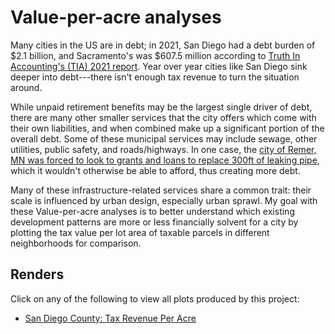 # Value-per-acre analyses

Many cities in the US are in debt; in 2021, San Diego had a debt burden of $2.1
billion, and Sacramento's was $607.5 million according to [Truth In
Accounting's (TIA) 2021
report](https://www.truthinaccounting.org/news/detail/financial-state-of-the-cities-2021).
Year over year cities like San Diego sink deeper into debt---there
isn't enough tax revenue to turn the situation around.

While unpaid retirement benefits may be the largest single driver of debt,
there are many other smaller services that the city offers which come with
their own liabilities, and when combined make up a significant portion of the
overall debt.  Some of these municipal services may include sewage, other
utilities, public safety, and roads/highways.  In one case, the [city of Remer, MN was
forced to look to grants and loans to replace 300ft of leaking
pipe](https://www.strongtowns.org/journal/2019/7/1/my-journey-from-free-market-ideologue-to-strong-towns-advocate),
which it wouldn't otherwise be able to afford, thus creating more debt.

Many of these infrastructure-related services share a common trait: their scale
is influenced by urban design, especially urban sprawl.  My goal with these
Value-per-acre analyses is to better understand which existing development
patterns are more or less financially solvent for a city by plotting the tax
value per lot area of taxable parcels in different neighborhoods for
comparison.

## Renders

Click on any of the following to view all plots produced by this project:

* [San Diego County: Tax Revenue Per Acre](san_diego/revenue_per_acre_san_diego.md)
